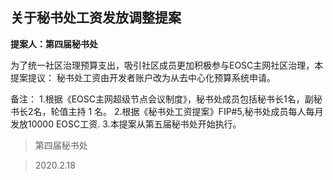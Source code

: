 ## 关于秘书处工资发放调整提案
**提案人：第四届秘书处**

为了统一社区治理预算支出，吸引社区成员更加积极参与EOSC主网社区治理，本提案提议：
秘书处工资由开发者账户改为从去中心化预算系统申请。

备注：
1.根据《EOSC主网超级节点会议制度》，秘书处成员包括秘书长1名，副秘书长2名，轮值主持 1 名。
2.根据《秘书处工资提案》FIP#5,秘书处成员每人每月发放10000 EOSC工资.
3.本提案从第五届秘书处开始执行。

> 第四届秘书处

> 2020.2.18
